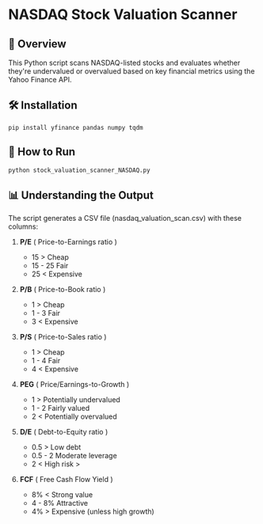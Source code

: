 # NASDAQ Stock Valuation Scanner

## 📌 Overview
This Python script scans NASDAQ-listed stocks and evaluates whether they're undervalued or overvalued based on key financial metrics using the Yahoo Finance API.

## 🛠️ Installation
    pip install yfinance pandas numpy tqdm

## 🚀 How to Run
    python stock_valuation_scanner_NASDAQ.py 

## 📊 Understanding the Output
The script generates a CSV file (nasdaq_valuation_scan.csv) with these columns:

1. **P/E** ( Price-to-Earnings ratio ) 
    - 15 > Cheap 
    - 15 - 25 Fair
    - 25 < Expensive 

2. **P/B** ( Price-to-Book ratio ) 
    - 1 > Cheap
    - 1 - 3 Fair
    - 3 < Expensive

3. **P/S** ( Price-to-Sales ratio )	
    - 1 > Cheap
    - 1 - 4 Fair
    - 4 < Expensive

4. **PEG** ( Price/Earnings-to-Growth ) 
    - 1 > Potentially undervalued
    - 1 - 2 Fairly valued
    - 2 < Potentially overvalued

5. **D/E** ( Debt-to-Equity ratio )
    - 0.5 > Low debt
    - 0.5 - 2 Moderate leverage
    - 2 < High risk >

6. **FCF** ( Free Cash Flow Yield )
    - 8% < Strong value
    - 4 - 8% Attractive
    - 4% > Expensive (unless high growth)